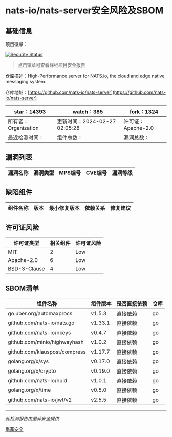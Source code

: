 # nats-io/nats-server安全风险及SBOM

## 基础信息

项目徽章：

[![Security Status](https://www.murphysec.com/platform3/v31/badge/1762181213657690112.svg)](https://www.murphysec.com/console/report/1695499917815345152/1762181213657690112)

> 点击徽章可查看详细项目安全报告

仓库描述：High-Performance server for NATS.io, the cloud and edge native messaging system.

仓库地址：[https://github.com/nats-io/nats-server](https://github.com/nats-io/nats-server)

| star：14393 | watch：385 | fork：1324 |
| ----------- | -------------- | ------------ |
| 所有者：Organization | 更新时间：2024-02-27 02:05:28 | 许可证：Apache-2.0 |
| 最近检测时间： | 组件总数： | 漏洞总数： |




## 漏洞列表

| 漏洞名称 | 漏洞类型 | MPS编号 | CVE编号 | 漏洞等级 |
| ------- | ------ | ------- | ------ | ----- |





## 缺陷组件

| 组件名称 | 版本 | 最小修复版本 | 依赖关系 | 修复建议 |
| -------- | ---- | ------------ | -------- | -------- |





## 许可证风险

| 许可证类型 | 相关组件 | 许可证风险 |
| ---------- | -------- | ---------- |
|MIT|2|Low|
|Apache-2.0|6|Low|
|BSD-3-Clause|4|Low|




## SBOM清单

| 组件名称 | 组件版本 | 是否直接依赖 | 仓库 |
| -------- | -------- | ------------ | ---- |
|go.uber.org/automaxprocs|v1.5.3|直接依赖|go|
|github.com/nats-io/nats.go|v1.33.1|直接依赖|go|
|github.com/nats-io/nkeys|v0.4.7|直接依赖|go|
|github.com/minio/highwayhash|v1.0.2|直接依赖|go|
|github.com/klauspost/compress|v1.17.7|直接依赖|go|
|golang.org/x/sys|v0.17.0|直接依赖|go|
|golang.org/x/crypto|v0.19.0|直接依赖|go|
|github.com/nats-io/nuid|v1.0.1|直接依赖|go|
|golang.org/x/time|v0.5.0|直接依赖|go|
|github.com/nats-io/jwt/v2|v2.5.5|直接依赖|go|


------

*此检测报告由墨菲安全提供*

[墨菲安全](www.murphysec.com)